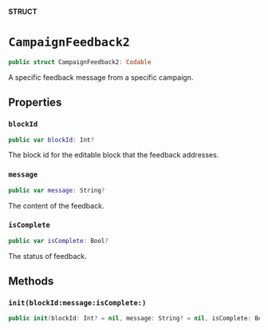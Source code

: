 **STRUCT**

# `CampaignFeedback2`

```swift
public struct CampaignFeedback2: Codable
```

A specific feedback message from a specific campaign.

## Properties
### `blockId`

```swift
public var blockId: Int?
```

The block id for the editable block that the feedback addresses.

### `message`

```swift
public var message: String?
```

The content of the feedback.

### `isComplete`

```swift
public var isComplete: Bool?
```

The status of feedback.

## Methods
### `init(blockId:message:isComplete:)`

```swift
public init(blockId: Int? = nil, message: String? = nil, isComplete: Bool? = nil)
```
